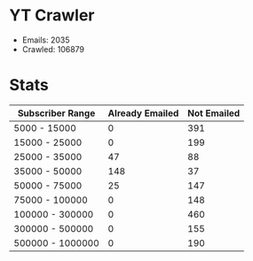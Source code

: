 # YT Crawler
- Emails: 2035
- Crawled: 106879

# Stats
| Subscriber Range  | Already Emailed | Not Emailed |
|-------|-------|-------|
| 5000 - 15000 | 0 | 391 |
| 15000 - 25000 | 0 | 199 |
| 25000 - 35000 | 47 | 88 |
| 35000 - 50000 | 148 | 37 |
| 50000 - 75000 | 25 | 147 |
| 75000 - 100000 | 0 | 148 |
| 100000 - 300000 | 0 | 460 |
| 300000 - 500000 | 0 | 155 |
| 500000 - 1000000 | 0 | 190 |
